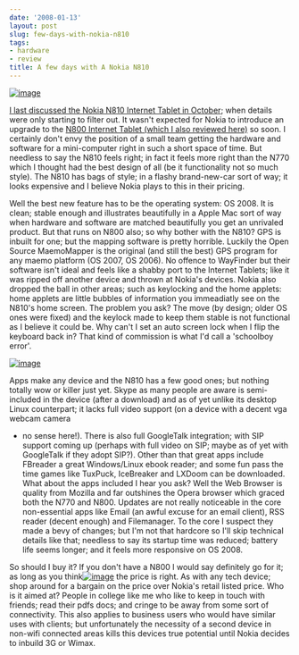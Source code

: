 ```yaml
---
date: '2008-01-13'
layout: post
slug: few-days-with-nokia-n810
tags:
- hardware
- review
title: A few days with A Nokia N810
---
```


[![image](http://3.bp.blogspot.com/_4VvLQrhTX4I/R4qHd3krvrI/AAAAAAAABTQ/EEVzzCX5IGs/s320/HPIM0193.JPG)](http://3.bp.blogspot.com/_4VvLQrhTX4I/R4qHd3krvrI/AAAAAAAABTQ/EEVzzCX5IGs/s1600-h/HPIM0193.JPG)  
  
  
  
[I last discussed the Nokia N810 Internet Tablet in
October](http://www.dueyfinster.com/2007/10/nokia-n810-tablet-to-hit-shops-soon.html);
when details were only starting to filter out. It wasn't expected for
Nokia to introduce an upgrade to the [N800 Internet Tablet (which I also
reviewed
here)](http://www.dueyfinster.com/2007/02/nokia-n800-review.html) so
soon. I certainly don't envy the position of a small team getting the
hardware and software for a mini-computer right in such a short space of
time. But needless to say the N810 feels right; in fact it feels more
right than the N770 which I thought had the best design of all (be it
functionality not so much style). The N810 has bags of style; in a
flashy brand-new-car sort of way; it looks expensive and I believe Nokia
plays to this in their pricing.  
  
  
  
Well the best new feature has to be the operating system: OS 2008. It is
clean; stable enough and illustrates beautifully in a Apple Mac sort of
way when hardware and software are matched beautifully you get an
unrivaled product. But that runs on N800 also; so why bother with the
N810? GPS is inbuilt for one; but the mapping software is pretty
horrible. Luckily the Open Source MaemoMapper is the original (and still
the best) GPS program for any maemo platform (OS 2007, OS 2006). No
offence to WayFinder but their software isn't ideal and feels like a
shabby port to the Internet Tablets; like it was ripped off another
device and thrown at Nokia's devices. Nokia also dropped the ball in
other areas; such as keylocking and the home applets: home applets are
little bubbles of information you immeadiatly see on the N810's home
screen. The problem you ask? The move (by design; older OS ones were
fixed) and the keylock made to keep them stable is not functional as I
believe it could be. Why can't I set an auto screen lock when I flip the
keyboard back in? That kind of commission is what I'd call a 'schoolboy
error'.  
  
[![image](http://4.bp.blogspot.com/_4VvLQrhTX4I/R4qIGHkrvsI/AAAAAAAABTY/W7lgUeEHphE/s320/HPIM0195.JPG)](http://4.bp.blogspot.com/_4VvLQrhTX4I/R4qIGHkrvsI/AAAAAAAABTY/W7lgUeEHphE/s1600-h/HPIM0195.JPG)  
  
Apps make any device
and the N810 has a few good ones; but nothing totally wow or killer just
yet. Skype as many people are aware is semi-included in the device
(after a download) and as of yet unlike its desktop Linux counterpart;
it lacks full video support (on a device with a decent vga webcam camera
- no sense here!). There is also full GoogleTalk integration; with SIP
support coming up (perhaps with full video on SIP; maybe as of yet with
GoogleTalk if they adopt SIP?). Other than that great apps include
FBreader a great Windows/Linux ebook reader; and some fun pass the time
games like TuxPuck, IceBreaker and LXDoom can be downloaded. What about
the apps included I hear you ask? Well the Web Browser is quality from
Mozilla and far outshines the Opera browser which graced both the N770
and N800. Updates are not really noticeable in the core non-essential
apps like Email (an awful excuse for an email client), RSS reader
(decent enough) and Filemanager. To the core I suspect they made a bevy
of changes; but I'm not that hardcore so I'll skip technical details
like that; needless to say its startup time was reduced; battery life
seems longer; and it feels more responsive on OS 2008.  
  
  
  
So should I buy it?
If you don't have a N800 I would say definitely go for it; as long as
you
think[![image](http://2.bp.blogspot.com/_4VvLQrhTX4I/R4qIVnkrvtI/AAAAAAAABTg/RxlmVSws4JY/s320/HPIM0194.JPG)](http://2.bp.blogspot.com/_4VvLQrhTX4I/R4qIVnkrvtI/AAAAAAAABTg/RxlmVSws4JY/s1600-h/HPIM0194.JPG)
the price is right. As with any tech device; shop around for a bargain
on the price over Nokia's retail listed price. Who is it aimed at?
People in college like me who like to keep in touch with friends; read
their pdfs docs; and cringe to be away from some sort of connectivity.
This also applies to business users who would have similar uses with
clients; but unfortunately the necessity of a second device in non-wifi
connected areas kills this devices true potential until Nokia decides to
inbuild 3G or Wimax.
